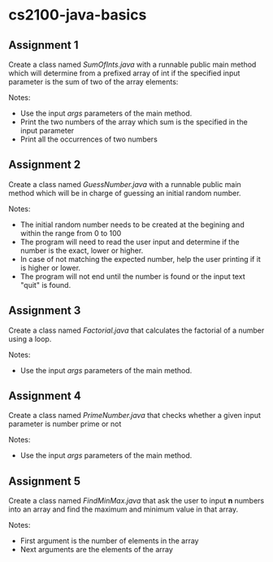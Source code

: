 # cs2100-java-basics


## Assignment 1

Create a class named _SumOfInts.java_ with a runnable public main method which will determine from a prefixed array of int if the specified input parameter is the sum of two of the array elements:

Notes:
- Use the input _args_ parameters of the main method.
- Print the two numbers of the array which sum is the specified in the input parameter
- Print all the occurrences of two numbers


## Assignment 2

Create a class named _GuessNumber.java_ with a runnable public main method which will be in charge of guessing an initial random number.

Notes:
- The initial random number needs to be created at the begining and within the range from 0 to 100
- The program will need to read the user input and determine if the number is the exact, lower or higher.
- In case of not matching the expected number, help the user printing if it is higher or lower.
- The program will not end until the number is found or the input text "quit" is found. 


## Assignment 3

Create a class named _Factorial.java_ that calculates the factorial of a number using a loop.

Notes:
- Use the input _args_ parameters of the main method.


## Assignment 4


Create a class named _PrimeNumber.java_ that checks whether a given input parameter is number prime or not

Notes:
- Use the input _args_ parameters of the main method.

## Assignment 5

Create a class named _FindMinMax.java_ that ask the user to input **n** numbers into an array and find the maximum and minimum value in that array.

Notes:
- First argument is the number of elements in the array
- Next arguments are the elements of the array
